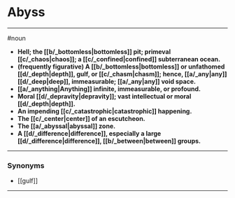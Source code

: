 # Abyss
---
#noun
- **Hell; the [[b/_bottomless|bottomless]] pit; primeval [[c/_chaos|chaos]]; a [[c/_confined|confined]] subterranean ocean.**
- **(frequently figurative) A [[b/_bottomless|bottomless]] or unfathomed [[d/_depth|depth]], gulf, or [[c/_chasm|chasm]]; hence, [[a/_any|any]] [[d/_deep|deep]], immeasurable; [[a/_any|any]] void space.**
- **[[a/_anything|Anything]] infinite, immeasurable, or profound.**
- **Moral [[d/_depravity|depravity]]; vast intellectual or moral [[d/_depth|depth]].**
- **An impending [[c/_catastrophic|catastrophic]] happening.**
- **The [[c/_center|center]] of an escutcheon.**
- **The [[a/_abyssal|abyssal]] zone.**
- **A [[d/_difference|difference]], especially a large [[d/_difference|difference]], [[b/_between|between]] groups.**
---
### Synonyms
- [[gulf]]
---
